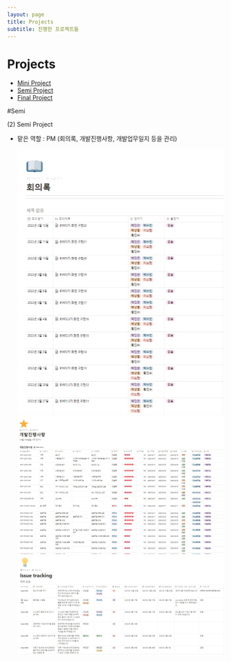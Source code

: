 ```yaml
---
layout: page
title: Projects
subtitle: 진행한 프로젝트들
---
```


# Projects

- [Mini Project](#mini)
- [Semi Project](#semi)
- [Final Project](#final)

























#Semi

(2) Semi Project

- 맡은 역할 : PM (회의록, 개발진행사항, 개발업무일지 등을 관리)

  <img src="img/SemiMeetingLog.png">

  <img src="img/SemiProgress.png">

  <img src="img/semiIssueTracking.png">

